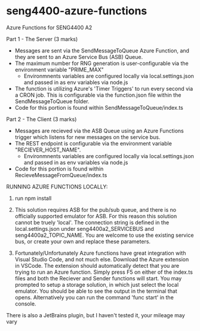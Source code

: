 # seng4400-azure-functions
Azure Functions for SENG4400 A2 

Part 1 - The Server (3 marks)

- Messages are sent via the SendMessageToQueue Azure Function, and they are sent to an Azure Service Bus (ASB) Queue. 
- The maximum number for RNG generation is user-configurable via the environment variable "PRIME_MAX"
    - Environmnents variables are configured locally via local.settings.json and passed in as env variables via node.js 
- The function is utilizing Azure's 'Timer Triggers' to run every second via a CRON job. This is configurable via the function.json file within the SendMessageToQueue folder.
- Code for this portion is found within SendMessageToQueue/index.ts 

Part 2 - The Client (3 marks)
- Messages are recieved via the ASB Queue using an Azure Functions trigger which listens for new messages on the service bus. 
- The REST endpoint is configurable via the environment variable "RECIEVER_HOST_NAME".
    - Environmnents variables are configured locally via local.settings.json and passed in as env variables via node.js 
- Code for this portion is found within RecieveMessageFromQueue/index.ts 

RUNNING AZURE FUNCTIONS LOCALLY: 
1. run npm install
2. This solution requires ASB for the pub/sub queue, and there is no officially supported emulator for ASB. For this reason this solution cannot be truely 'local'. The connection string is defined in the local.settings.json under seng4400a2_SERVICEBUS and seng4400a2_TOPIC_NAME. You are welcome to use the existing service bus, or create your own and replace these parameters. 

3. Fortunately/Unfortunately Azure functions have great integration with Visual Studio Code, and not much else. Download the Azure extension in VSCode. The extension should automatically detect that you are trying to run an Azure function. Simply press F5 on either of the index.ts files and both the Reciever and Sender functions will start. You may prompted to setup a storage solution, in which just select the local emulator. You should be able to see the output in the terminal that opens. Alternatively you can run the command 'func start' in the console. 

There is also a JetBrains plugin, but I haven't tested it, your mileage may vary 

